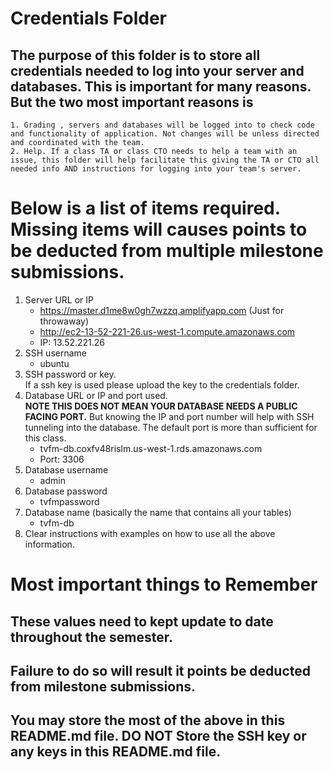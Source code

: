 # Credentials Folder

## The purpose of this folder is to store all credentials needed to log into your server and databases. This is important for many reasons. But the two most important reasons is
    1. Grading , servers and databases will be logged into to check code and functionality of application. Not changes will be unless directed and coordinated with the team.
    2. Help. If a class TA or class CTO needs to help a team with an issue, this folder will help facilitate this giving the TA or CTO all needed info AND instructions for logging into your team's server. 


# Below is a list of items required. Missing items will causes points to be deducted from multiple milestone submissions.

1. Server URL or IP
    - https://master.d1me8w0gh7wzzq.amplifyapp.com (Just for throwaway)
    - http://ec2-13-52-221-26.us-west-1.compute.amazonaws.com
    - IP: 13.52.221.26
2. SSH username
    - ubuntu
3. SSH password or key.
    <br> If a ssh key is used please upload the key to the credentials folder.
4. Database URL or IP and port used.
    <br><strong> NOTE THIS DOES NOT MEAN YOUR DATABASE NEEDS A PUBLIC FACING PORT.</strong> But knowing the IP and port number will help with SSH tunneling into the database. The default port is more than sufficient for this class.
    - tvfm-db.coxfv48rislm.us-west-1.rds.amazonaws.com
    - Port: 3306
5. Database username
    - admin
6. Database password
    - tvfmpassword
7. Database name (basically the name that contains all your tables)
    - tvfm-db
8. Clear instructions with examples on how to use all the above information.

# Most important things to Remember
## These values need to kept update to date throughout the semester. <br>
## <strong>Failure to do so will result it points be deducted from milestone submissions.</strong><br>
## You may store the most of the above in this README.md file. DO NOT Store the SSH key or any keys in this README.md file.
